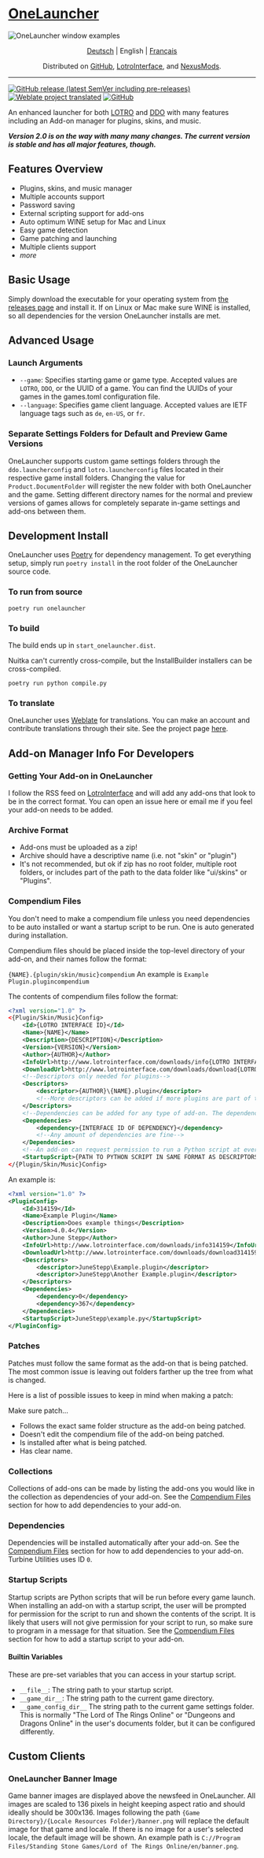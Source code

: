 # [OneLauncher](https://Github.com/JuneStepp/OneLauncher)

![OneLauncher window examples](https://i.imgur.com/tlWsBoY.png "OneLauncher window examples")

<p align="center">
  <a href="https://github.com/junestepp/onelauncher/tree/main/locale/de#onelauncher">Deutsch</a> |
  <span>English</span> |
  <a href="https://github.com/junestepp/onelauncher/tree/main/locale/fr#onelauncher">Français</a>
</p>

<p align="center">
    Distributed on <a href="https://Github.com/JuneStepp/OneLauncher/releases">GitHub</a>, <a href="https://lotrointerface.com/downloads/info1098-OneLauncher-Add-onmanagerandlauncherforLOTROandDDO.html">LotroInterface</a>, and <a href="https://www.nexusmods.com/lotronline/mods/1?tab=description">NexusMods</a>.
</p>

---
[![GitHub release (latest SemVer including pre-releases)](https://img.shields.io/github/v/release/junestepp/onelauncher?include_prereleases)](https://Github.com/JuneStepp/OneLauncher/releases/latest)
[![Weblate project translated](https://img.shields.io/weblate/progress/onelauncher)](https://hosted.weblate.org/projects/onelauncher/)
[![GitHub](https://img.shields.io/github/license/junestepp/onelauncher)](https://github.com/JuneStepp/OneLauncher/blob/main/LICENSE.txt)

An enhanced launcher for both [LOTRO](https://www.lotro.com/) and [DDO](https://www.ddo.com/) with many features including an Add-on manager for plugins, skins, and music.

***Version 2.0 is on the way with many many changes. The current version is stable and has all major features, though.***

## Features Overview

- Plugins, skins, and music manager
- Multiple accounts support
- Password saving
- External scripting support for add-ons
- Auto optimum WINE setup for Mac and Linux
- Easy game detection
- Game patching and launching
- Multiple clients support
- *more*

## Basic Usage

Simply download the executable for your operating system from [the releases page](https://Github.com/JuneStepp/OneLauncher/releases) and install it.
If on Linux or Mac make sure WINE is installed, so all dependencies for the version OneLauncher
installs are met.

## Advanced Usage

### Launch Arguments

- `--game`: Specifies starting game or game type. Accepted values are `LOTRO`, `DDO`, or the UUID of a game. You can find the UUIDs of your games in the games.toml configuration file.
- `--language`: Specifies game client language. Accepted values are IETF language tags such as `de`, `en-US`, or `fr`.

### Separate Settings Folders for Default and Preview Game Versions

OneLauncher supports custom game settings folders through the `ddo.launcherconfig` and `lotro.launcherconfig` files located in their respective game install folders. Changing the value for `Product.DocumentFolder` will register the new folder with both OneLauncher and the game. Setting different directory names for the normal and preview versions of games allows for completely separate in-game settings and add-ons between them.

## Development Install

OneLauncher uses [Poetry](https://python-poetry.org) for dependency management. To get everything setup, simply run `poetry install` in the root folder of the OneLauncher source code.

### To run from source

`poetry run onelauncher`

### To build

The build ends up in `start_onelauncher.dist`.

Nuitka can't currently cross-compile, but the InstallBuilder installers can be
cross-compiled.

`poetry run python compile.py`

### To translate

OneLauncher uses [Weblate](weblate.org) for translations. You can make an account and contribute translations through their site. See the project page [here](https://hosted.weblate.org/projects/onelauncher/).

## Add-on Manager Info For Developers

### Getting Your Add-on in OneLauncher

I follow the RSS feed on [LotroInterface](https://lotrointerface.com) and will add any add-ons that look
to be in the correct format. You can open an issue here or email me if you feel
your add-on needs to be added.

### Archive Format

- Add-ons must be uploaded as a zip!
- Archive should have a descriptive name (i.e. not "skin" or "plugin")
- It's not recommended, but ok if zip has no root folder, multiple root folders, or includes part of the path to the data folder like "ui/skins" or "Plugins".

### Compendium Files

You don't need to make a compendium file unless you need dependencies to be auto installed or want a startup script to be run. One is auto generated during installation.

Compendium files should be placed inside the top-level directory of your add-on, and their names follow the format:

`{NAME}.{plugin/skin/music}compendium`
An example is `Example Plugin.plugincompendium`

The contents of compendium files follow the format:

```xml
<?xml version="1.0" ?>
<{Plugin/Skin/Music}Config>
    <Id>{LOTRO INTERFACE ID}</Id>
    <Name>{NAME}</Name>
    <Description>{DESCRIPTION}</Description>
    <Version>{VERSION}</Version>
    <Author>{AUTHOR}</Author>
    <InfoUrl>http://www.lotrointerface.com/downloads/info{LOTRO INTERFACE ID}</InfoUrl>
    <DownloadUrl>http://www.lotrointerface.com/downloads/download{LOTRO INTERFACE ID}</DownloadUrl>
    <!--Descriptors only needed for plugins-->
    <Descriptors>
        <descriptor>{AUTHOR}\{NAME}.plugin</descriptor>
        <!--More descriptors can be added if more plugins are part of the main plugin. This is a representation of the paths to all the .plugin files.-->
    </Descriptors>
    <!--Dependencies can be added for any type of add-on. The dependency doesn't have to be of the same add-on type as what is dependent on it-->
    <Dependencies>
        <dependency>{INTERFACE ID OF DEPENDENCY}</dependency>
        <!--Any amount of dependencies are fine-->
    </Dependencies>
    <!--An add-on can request permission to run a Python script at every game launch.-->
    <StartupScript>{PATH TO PYTHON SCRIPT IN SAME FORMAT AS DESCRIPTORS}</StartupScript>
</{Plugin/Skin/Music}Config>
```

An example is:

```xml
<?xml version="1.0" ?>
<PluginConfig>
    <Id>314159</Id>
    <Name>Example Plugin</Name>
    <Description>Does example things</Description>
    <Version>4.0.4</Version>
    <Author>June Stepp</Author>
    <InfoUrl>http://www.lotrointerface.com/downloads/info314159</InfoUrl>
    <DownloadUrl>http://www.lotrointerface.com/downloads/download314159</DownloadUrl>
    <Descriptors>
        <descriptor>JuneStepp\Example.plugin</descriptor>
        <descriptor>JuneStepp\Another Example.plugin</descriptor>
    </Descriptors>
    <Dependencies>
        <dependency>0</dependency>
        <dependency>367</dependency>
    </Dependencies>
    <StartupScript>JuneStepp\example.py</StartupScript>
</PluginConfig>
```

### Patches

Patches must follow the same format as the add-on that is being patched. The most common issue is leaving out folders farther up the tree from what is changed.

Here is a list of possible issues to keep in mind when making a patch:

Make sure patch…

- Follows the exact same folder structure as the add-on being patched.
- Doesn't edit the compendium file of the add-on being patched.
- Is installed after what is being patched.
- Has clear name.

### Collections

Collections of add-ons can be made by listing the add-ons you would like in the collection as dependencies of your add-on. See the [Compendium Files](#Compendium-Files) section for how to add dependencies to your add-on.

### Dependencies

Dependencies will be installed automatically after your add-on. See the [Compendium Files](#Compendium-Files) section for how to add dependencies to your add-on. Turbine Utilities uses ID `0`.

### Startup Scripts

Startup scripts are Python scripts that will be run before every game launch. When installing an add-on with a startup script, the user will be prompted for permission for the script to run and shown the contents of the script. It is likely that users will not give permission for your script to run, so make sure to program in a message for that situation. See the [Compendium Files](#Compendium-Files) section for how to add a startup script to your add-on.

#### Builtin Variables

These are pre-set variables that you can access in your startup script.

- `__file__`: The string path to your startup script.
- `__game_dir__`: The string path to the current game directory.
- `__game_config_dir__` The string path to the current game settings folder. This is normally "The Lord of The Rings Online" or "Dungeons and Dragons Online" in the user's documents folder, but it can be configured differently.

## Custom Clients

### OneLauncher Banner Image

Game banner images are displayed above the newsfeed in OneLauncher. All images are scaled to 136 pixels in height keeping aspect ratio and should ideally should be 300x136. Images following the path `{Game Directory}/{Locale Resources Folder}/banner.png` will replace the default image for that game and locale. If there is no image for a user's selected locale, the default image will be shown. An example path is `C://Program Files/Standing Stone Games/Lord of The Rings Online/en/banner.png`.
